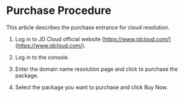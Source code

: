 # Purchase Procedure

This article describes the purchase entrance for cloud resolution.

1. Log in to JD Cloud official website [https://www.jdcloud.com/] (https://www.jdcloud.com/).

2. Log in to the console.

3. Enter the domain name resolution page and click to purchase the package.

4. Select the package you want to purchase and click Buy Now.